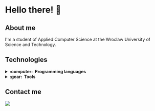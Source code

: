 # Hello there! 👋

## About me 
I'm a student of Applied Computer Science at the Wroclaw University of Science and Technology.

## Technologies  
<details>
  <summary><b>:computer: &nbsp;Programming languages</b></summary>
  <br/>
  
![Python](https://img.shields.io/badge/PYTHON-3776AB.svg?&style=flat&logo=python&logoColor=white)&nbsp;
![Kotlin](https://img.shields.io/badge/KOTLIN-7F2EC2.svg?&style=flat&logo=kotlin&logoColor=white)&nbsp;
![Java](https://img.shields.io/badge/JAVA-C42323.svg?&style=flat&logo=java&logoColor=white)&nbsp;
![Cpp](https://img.shields.io/badge/C++-00599C.svg?&style=flat&logo=c%2B%2B&logoColor=white)&nbsp;
![C#](https://img.shields.io/badge/C_SHARP-DD30A6.svg?&style=flat&logo=csharp&logoColor=white)&nbsp;
  
</details>
 
<details>
  <summary><b>:gear: &nbsp;Tools</b></summary>
  <br/>
  
![PyCharm](https://img.shields.io/badge/PYCHARM-EFF910.svg?&style=flat&logo=pycharm&logoColor=black)&nbsp;
![IntelliJ](https://img.shields.io/badge/INTELLIJ-F7346F.svg?&style=flat&logo=intellij-idea)&nbsp;
![VSCode](https://img.shields.io/badge/VSCODE-007ACC.svg?&style=flat&logo=visual-studio-code)&nbsp;
![VisualStudio](https://img.shields.io/badge/VISUAL_STUDIO-5C2D91.svg?&style=flat&logo=visualstudio)&nbsp;
<br>
![AndroidStudio](https://img.shields.io/badge/ANDROID_STUDIO-3DDC84.svg?&style=flat&logo=androidstudio&logoColor=white)&nbsp; 
![Postgres](https://img.shields.io/badge/POSTGRES-%23316192.svg?&style=flat&logo=postgresql&logoColor=white)&nbsp; 
![Git](https://img.shields.io/badge/GIT-%23F05033.svg?&style=flat&logo=git&logoColor=white)&nbsp;
![GitHub](https://img.shields.io/badge/GITHUB-%23121011.svg?&style=flat&logo=github&logoColor=white)&nbsp;
  
</details>

## Contact me 
<a href="https://www.linkedin.com/in/izabela-kalenik-259a36298"><img src="https://img.shields.io/badge/linkedin-%230077B5.svg?&style=for-the-badge&logo=linkedin&logoColor=white" /></a>&nbsp;
